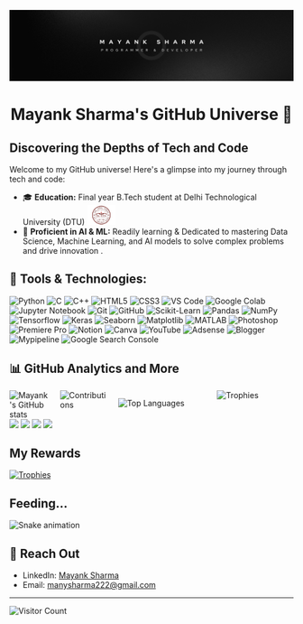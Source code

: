 ![logo](https://github.com/MAINKS/MAINKS/blob/2f1397cdb5f1a8458a441676154438c6afcf2aa2/banner.png)
# <h1 align = "center">Mayank Sharma's GitHub Universe 🌟 </h1>

## Discovering the Depths of Tech and Code

Welcome to my GitHub universe! Here's a glimpse into my journey through tech and code:

- 🎓 **Education:** Final year B.Tech student at Delhi Technological University (DTU) <img src="https://github.com/MAINKS/MAINKS/blob/045f101ae40447a4f45b60b39cba8578feac76d5/68747470733a2f2f73636f6e74656e742e6664656c382d322e666e612e666263646e2e6e65742f762f7433392e33303830382d362f3330353635353830365f3432313538323934333434343333365f313033353137383331373439353032363439315f6e.png" alt="DTU Logo" width="50"/>
- 🧠 **Proficient in AI & ML:** Readily learning & Dedicated to mastering Data Science, Machine Learning, and AI models to solve complex problems and drive innovation .

 ## 🔧 Tools & Technologies:

<p align="left">
  <img src="https://cdn.iconscout.com/icon/premium/png-256-thumb/python-2749327-2284717.png?f=webp" alt="Python" width="40" height="40"/>
  <img src="https://upload.wikimedia.org/wikipedia/commons/1/19/C_Logo.png" alt="C" width="40" height="40"/>
  <img src="https://upload.wikimedia.org/wikipedia/commons/thumb/1/18/ISO_C%2B%2B_Logo.svg/1822px-ISO_C%2B%2B_Logo.svg.png" alt="C++" width="40" height="40"/>
  <img src="https://www.vectorlogo.zone/logos/w3_html5/w3_html5-icon.svg" alt="HTML5" width="40" height="40"/>
  <img src="https://cdn4.iconfinder.com/data/icons/flat-brand-logo-2/512/css3-1024.png" alt="CSS3" width="40" height="40"/>
  <img src="https://code.visualstudio.com/assets/images/code-stable.png" alt="VS Code" width="40" height="40"/>
  <img src="https://upload.wikimedia.org/wikipedia/commons/thumb/d/d0/Google_Colaboratory_SVG_Logo.svg/1600px-Google_Colaboratory_SVG_Logo.svg.png" alt="Google Colab" width="40" height="40"/> 
  <img src="https://www.vectorlogo.zone/logos/jupyter/jupyter-icon.svg" alt="Jupyter Notebook" width="40" height="40"/>
  <img src="https://www.vectorlogo.zone/logos/git-scm/git-scm-icon.svg" alt="Git" width="40" height="40"/>
  <img src="https://cdn.pixabay.com/photo/2022/01/30/13/33/github-6980894_1280.png" alt="GitHub" width="40" height="40"/>
  <img src="https://scikit-learn.org/stable/_static/scikit-learn-logo-small.png" alt="Scikit-Learn" width="50" height="40"/>
  <img src="https://upload.wikimedia.org/wikipedia/commons/e/ed/Pandas_logo.svg" alt="Pandas" width="50" height="40"/>
  <img src="https://numpy.org/images/logo.svg" alt="NumPy" width="40" height="40"/>
  <img src="https://www.vectorlogo.zone/logos/tensorflow/tensorflow-icon.svg" alt="Tensorflow" width="40" height="40"/>
  <img src="https://img.stackshare.io/service/5601/keras.png" alt="Keras" width="40" height="40"/>
  <img src="https://seaborn.pydata.org/_static/logo-mark-lightbg.svg" alt="Seaborn" width="40" height="40"/>
  <img src="https://upload.wikimedia.org/wikipedia/commons/0/01/Created_with_Matplotlib-logo.svg" alt="Matplotlib" width="40" height="40"/>
  <img src="https://upload.wikimedia.org/wikipedia/commons/2/21/Matlab_Logo.png" alt="MATLAB" width="40" height="40"/>
  <img src="https://logos-world.net/wp-content/uploads/2020/11/Adobe-Photoshop-Logo-700x394.png" alt="Photoshop" width="40" height="40"/>
  <img src="https://upload.wikimedia.org/wikipedia/commons/4/40/Adobe_Premiere_Pro_CC_icon.svg" alt="Premiere Pro" width="40" height="40"/>
  <img src="https://upload.wikimedia.org/wikipedia/commons/e/e9/Notion-logo.svg" alt="Notion" width="40" height="40"/>
  <img src="https://www.vectorlogo.zone/logos/canva/canva-icon.svg" alt="Canva" width="40" height="40"/>
  <img src="https://www.pikpng.com/pngl/m/70-706147_download-logo-icon-studio-youtube-svg-eps-png.png" alt="YouTube" width="40" height="40"/>
  <img src="https://upload.wikimedia.org/wikipedia/commons/c/c7/Google_Ads_logo.svg" alt="Adsense" width="40" height="40"/>
  <img src="https://upload.wikimedia.org/wikipedia/commons/3/31/Blogger.svg" alt="Blogger" width="40" height="40"/>
  <img src="https://assets.cdn.filesafe.space/yG6WajimwPRJKPRNhPD6/media/ef3db0a5-bf3f-4b83-904a-7a9856789e0b.png" alt="Mypipeline" width="40" height="40"/>
  <img src="https://cdn.worldvectorlogo.com/logos/google-search-console.svg" alt="Google Search Console" width="40" height="40"/>
</p>


  
## 📊 GitHub Analytics and More

<div style="display: flex; flex-wrap: wrap; gap: 20px;">

  <!-- First Row: GitHub Stats and Contributions -->
  <div style="flex: 1; display: flex; justify-content: space-between; gap: 20px;">
    <img src="https://github-readme-stats.vercel.app/api?username=MAINKS&show_icons=true&theme=radical" alt="Mayank's GitHub stats" width="48%"/>
    <img src="https://github-readme-streak-stats.herokuapp.com/?user=MAINKS&theme=radical" alt="Contributions" width="48%"/>
  </div>

  <!-- Second Row: Most Used Languages -->
  <div style="flex: 1;">
    <p><img align="left" src="https://github-readme-stats.vercel.app/api/top-langs/?username=MAINKS&show_icons=true&locale=en&layout=compact&theme=radical" alt="Top Languages"/></p>
  </div>

  <!-- Third Row: Trophies -->
  </br>
  <div style="flex: 1;">
    <img src="https://github-profile-trophy.vercel.app/?username=MAINKS&theme=radical" alt="Trophies" width="100%" height="20%"/>
  </div>

</div>




<div>
  <img width="440px" src="https://github-readme-stats.vercel.app/api?username=MAINKS&show_icons=true&theme=onedark">
  <img width="385px" src="https://github-readme-stats.anuraghazra1.vercel.app/api/top-langs/?username=MAINKS&layout=compact&theme=onedark" />
  <img width="440px" src="https://github-readme-activity-graph.vercel.app/graph?username=MAINKS&theme=github">
  <img width="385px" src="https://github-readme-streak-stats.herokuapp.com/?user=MAINKS&theme=onedark" />
</div>

## My Rewards
[![Trophies](https://github-profile-trophy.vercel.app/?username=MAINKS&theme=onedark)](https://github.com/ryo-ma/github-profile-trophy)

## Feeding...
![Snake animation](https://raw.githubusercontent.com/MAINKS/MAINKS/output/github-contribution-grid-snake-dark.svg)






## 🔗 Reach Out
- LinkedIn: [Mayank Sharma](https://www.linkedin.com/in/mayank-sharma-123456/)
- Email: manysharma222@gmail.com

---

![Visitor Count](https://komarev.com/ghpvc/?username=MAINKS&style=flat-square)
